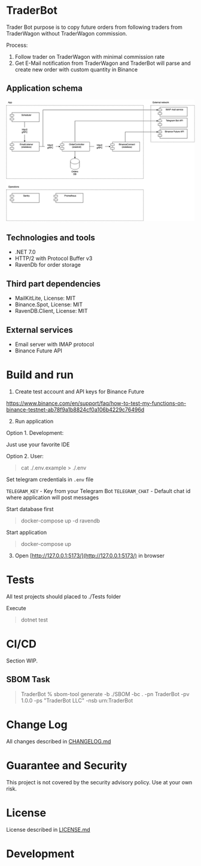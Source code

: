 ﻿# TraderBot

Trader Bot purpose is to copy future orders from following traders from TraderWagon without TraderWagon commission.

Process:

1. Follow trader on TraderWagon with minimal commission rate
2. Get E-Mail notification from TraderWagon and TraderBot will parse and create new order with custom quantity in
   Binance

## Application schema

![Application schema](./Docs/TraderBot.png)

## Technologies and tools

* .NET 7.0
* HTTP/2 with Protocol Buffer v3
* RavenDb for order storage

## Third part dependencies

* MailKitLite, License: MIT
* Binance.Spot, License: MIT
* RavenDB.Client, License: MIT

## External services

* Email server with IMAP protocol
* Binance Future API

# Build and run

1. Create test account and API keys for Binance Future

https://www.binance.com/en/support/faq/how-to-test-my-functions-on-binance-testnet-ab78f9a1b8824cf0a106b4229c76496d

2. Run application

Option 1. Development:

Just use your favorite IDE

Option 2. User:

> cat ./.env.example > ./.env

Set telegram credentials in  `.env` file

`TELEGRAM_KEY` - Key from your Telegram Bot
`TELEGRAM_CHAT` - Default chat id where application will post messages

Start database first

> docker-compose up -d ravendb

Start application

> docker-compose up

3. Open [http://127.0.0.1:5173/](http://127.0.0.1:5173/) in browser

# Tests

All test projects should placed to ./Tests folder

Execute

> dotnet test

# CI/CD

Section WIP.

## SBOM Task

> TraderBot % sbom-tool generate -b ./SBOM -bc . -pn TraderBot -pv 1.0.0 -ps "TraderBot LLC" -nsb urn:TraderBot

# Change Log

All changes described in [CHANGELOG.md](./CHANGELOG.md)

# Guarantee and Security

This project is not covered by the security advisory policy. Use at your own risk.

# License

License described in [LICENSE.md](./LICENSE.md)

# Development

